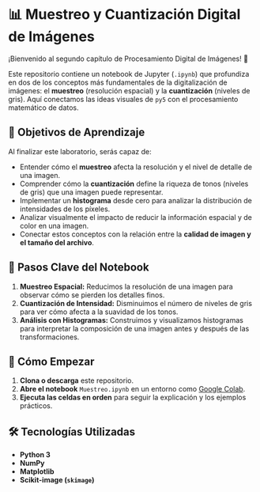 # 📊 Muestreo y Cuantización Digital de Imágenes 
¡Bienvenido al segundo capítulo de Procesamiento Digital de Imágenes! 🚀

Este repositorio contiene un notebook de Jupyter (`.ipynb`) que profundiza en dos de los conceptos más fundamentales de la digitalización de imágenes: el **muestreo** (resolución espacial) y la **cuantización** (niveles de gris). Aquí conectamos las ideas visuales de `py5` con el procesamiento matemático de datos.

## 🧠 Objetivos de Aprendizaje

Al finalizar este laboratorio, serás capaz de:

* Entender cómo el **muestreo** afecta la resolución y el nivel de detalle de una imagen.
* Comprender cómo la **cuantización** define la riqueza de tonos (niveles de gris) que una imagen puede representar.
* Implementar un **histograma** desde cero para analizar la distribución de intensidades de los píxeles.
* Analizar visualmente el impacto de reducir la información espacial y de color en una imagen.
* Conectar estos conceptos con la relación entre la **calidad de imagen y el tamaño del archivo**.

## 📝 Pasos Clave del Notebook

1.  **Muestreo Espacial:** Reducimos la resolución de una imagen para observar cómo se pierden los detalles finos.
2.  **Cuantización de Intensidad:** Disminuimos el número de niveles de gris para ver cómo afecta a la suavidad de los tonos.
3.  **Análisis con Histogramas:** Construimos y visualizamos histogramas para interpretar la composición de una imagen antes y después de las transformaciones.

## 🚀 Cómo Empezar

1.  **Clona o descarga** este repositorio.
2.  **Abre el notebook** `Muestreo.ipynb` en un entorno como [Google Colab](https://colab.research.google.com/).
3.  **Ejecuta las celdas en orden** para seguir la explicación y los ejemplos prácticos.

## 🛠️ Tecnologías Utilizadas

* **Python 3**
* **NumPy**
* **Matplotlib**
* **Scikit-image (`skimage`)**